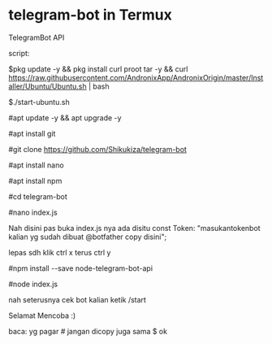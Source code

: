 # telegram-bot in Termux 

TelegramBot API

script:

$pkg update -y && pkg install curl proot tar -y && curl https://raw.githubusercontent.com/AndronixApp/AndronixOrigin/master/Installer/Ubuntu/Ubuntu.sh | bash 

$./start-ubuntu.sh

#apt update -y && apt upgrade -y

#apt install git

#git clone https://github.com/Shikukiza/telegram-bot

#apt install nano

#apt install npm

#cd telegram-bot

#nano index.js

Nah disini pas buka index.js nya ada disitu const Token: "masukantokenbot kalian yg sudah dibuat @botfather copy disini";

lepas sdh klik ctrl x terus ctrl y

#npm install --save node-telegram-bot-api

#node index.js

nah seterusnya cek bot kalian ketik /start

Selamat Mencoba :)

baca: yg pagar # jangan dicopy juga sama $ ok
